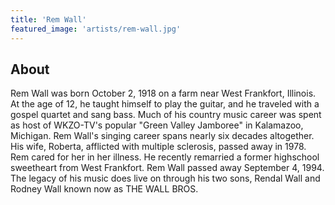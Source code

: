 ```yaml
---
title: 'Rem Wall'
featured_image: 'artists/rem-wall.jpg'
---
```


## About

Rem Wall was born October 2, 1918 on a farm near West Frankfort, Illinois. At the age of 12, he taught himself to play the guitar, and he traveled with a gospel quartet and sang bass. Much of his country music career was spent as host of WKZO-TV's popular "Green Valley Jamboree" in Kalamazoo, Michigan. Rem Wall's singing career spans nearly six decades altogether. His wife, Roberta, afflicted with multiple sclerosis, passed away in 1978. Rem cared for her in her illness. He recently remarried a former highschool sweetheart from West Frankfort.
Rem Wall passed away September 4, 1994. The legacy of his music does live on through his two sons, Rendal Wall and Rodney Wall known now as THE WALL BROS.
